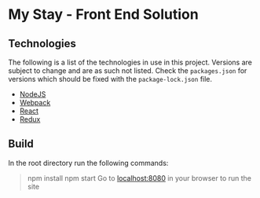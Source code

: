 # My Stay - Front End Solution

## Technologies

The following is a list of the technologies in use in this project. Versions are subject to change and are as such not listed. Check the `packages.json` for versions which should be fixed with the `package-lock.json` file.

* [NodeJS](https://nodejs.org/)
* [Webpack](https://webpack.js.org/)
* [React](https://reactjs.org/)
* [Redux](https://redux.js.org/)

## Build

In the root directory run the following commands:
> npm install
> npm start
> Go to [localhost:8080](http://localhost:8080/) in your browser to run the site

